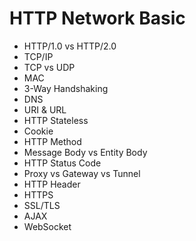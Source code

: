 # HTTP Network Basic

- HTTP/1.0 vs HTTP/2.0
- TCP/IP
- TCP vs UDP
- MAC
- 3-Way Handshaking
- DNS
- URI & URL
- HTTP Stateless
- Cookie
- HTTP Method
- Message Body vs Entity Body
- HTTP Status Code
- Proxy vs Gateway vs Tunnel
- HTTP Header
- HTTPS
- SSL/TLS
- AJAX
- WebSocket 
